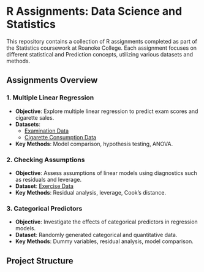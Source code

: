 # R Assignments: Data Science and Statistics

This repository contains a collection of R assignments completed as part of the Statistics coursework at Roanoke College. Each assignment focuses on different statistical and Prediction concepts, utilizing various datasets and methods.

## Assignments Overview

### 1. **Multiple Linear Regression**
- **Objective**: Explore multiple linear regression to predict exam scores and cigarette sales.
- **Datasets**: 
  - [Examination Data](https://www1.aucegypt.edu/faculty/hadi/RABE6/Data6/Examination.Data.txt)
  - [Cigarette Consumption Data](https://www1.aucegypt.edu/faculty/hadi/RABE6/Data6/Cigarette.Consumption.txt)
- **Key Methods**: Model comparison, hypothesis testing, ANOVA.

### 2. **Checking Assumptions**
- **Objective**: Assess assumptions of linear models using diagnostics such as residuals and leverage.
- **Dataset**: [Exercise Data](https://www1.aucegypt.edu/faculty/hadi/RABE6/Data6/Exercise5.12.txt)
- **Key Methods**: Residual analysis, leverage, Cook’s distance.

### 3. **Categorical Predictors**
- **Objective**: Investigate the effects of categorical predictors in regression models.
- **Dataset**: Randomly generated categorical and quantitative data.
- **Key Methods**: Dummy variables, residual analysis, model comparison.

## Project Structure
